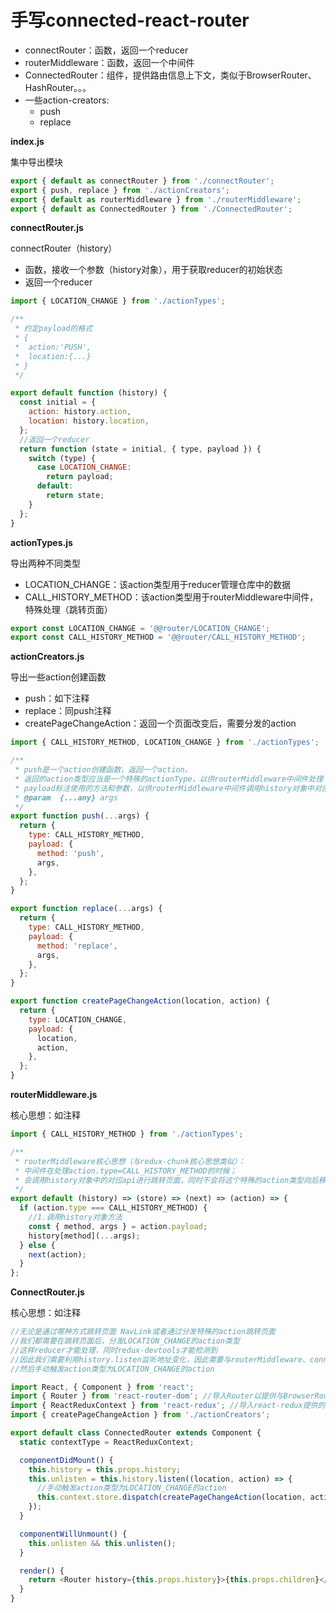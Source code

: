 # 手写connected-react-router

- connectRouter：函数，返回一个reducer
- routerMiddleware：函数，返回一个中间件
- ConnectedRouter：组件，提供路由信息上下文，类似于BrowserRouter、HashRouter。。。
- 一些action-creators:
  - push
  - replace

**index.js**

集中导出模块

```js
export { default as connectRouter } from './connectRouter';
export { push, replace } from './actionCreators';
export { default as routerMiddleware } from './routerMiddleware';
export { default as ConnectedRouter } from './ConnectedRouter';
```

**connectRouter.js**

connectRouter（history）

- 函数，接收一个参数（history对象），用于获取reducer的初始状态
- 返回一个reducer

```js
import { LOCATION_CHANGE } from './actionTypes';

/**
 * 约定payload的格式
 * {
 *  action:'PUSH',
 *  location:{...}
 * }
 */

export default function (history) {
  const initial = {
    action: history.action,
    location: history.location,
  };
  //返回一个reducer
  return function (state = initial, { type, payload }) {
    switch (type) {
      case LOCATION_CHANGE:
        return payload;
      default:
        return state;
    }
  };
}
```

**actionTypes.js**

导出两种不同类型

- LOCATION_CHANGE：该action类型用于reducer管理仓库中的数据
- CALL_HISTORY_METHOD：该action类型用于routerMiddleware中间件，特殊处理（跳转页面）

```js
export const LOCATION_CHANGE = '@@router/LOCATION_CHANGE';
export const CALL_HISTORY_METHOD = '@@router/CALL_HISTORY_METHOD';
```

**actionCreators.js**

导出一些action创建函数

- push：如下注释
- replace：同push注释
- createPageChangeAction：返回一个页面改变后，需要分发的action

```js
import { CALL_HISTORY_METHOD, LOCATION_CHANGE } from './actionTypes';

/**
 * push是一个action创建函数，返回一个action。
 * 返回的action类型应当是一个特殊的actionType，以供routerMiddleware中间件处理
 * payload标注使用的方法和参数，以供routerMiddleware中间件调用history对象中对应的方法并传入参数
 * @param  {...any} args
 */
export function push(...args) {
  return {
    type: CALL_HISTORY_METHOD,
    payload: {
      method: 'push',
      args,
    },
  };
}

export function replace(...args) {
  return {
    type: CALL_HISTORY_METHOD,
    payload: {
      method: 'replace',
      args,
    },
  };
}

export function createPageChangeAction(location, action) {
  return {
    type: LOCATION_CHANGE,
    payload: {
      location,
      action,
    },
  };
}
```

**routerMiddleware.js**

核心思想：如注释

```js
import { CALL_HISTORY_METHOD } from './actionTypes';

/**
 * routerMiddleware核心思想（与redux-chunk核心思想类似）：
 * 中间件在处理action.type=CALL_HISTORY_METHOD的时候；
 * 会调用history对象中的对应api进行跳转页面，同时不会将这个特殊的action类型向后移交
 */
export default (history) => (store) => (next) => (action) => {
  if (action.type === CALL_HISTORY_METHOD) {
    //1.调用history对象方法
    const { method, args } = action.payload;
    history[method](...args);
  } else {
    next(action);
  }
};
```

**ConnectRouter.js**

核心思想：如注释

```js
//无论是通过哪种方式跳转页面 NavLink或者通过分发特殊的action跳转页面
//我们都需要在跳转页面后，分发LOCATION_CHANGE的action类型
//这样reducer才能处理，同时redux-devtools才能检测到
//因此我们需要利用history.listen监听地址变化，因此需要与routerMiddleware、connectRouter使用同一个history对象
//然后手动触发action类型为LOCATION_CHANGE的action

import React, { Component } from 'react';
import { Router } from 'react-router-dom'; //导入Router以提供与BrowserRouter相同的功能
import { ReactReduxContext } from 'react-redux'; //导入react-redux提供的含有store对象的上下文，用于分发action
import { createPageChangeAction } from './actionCreators'; 

export default class ConnectedRouter extends Component {
  static contextType = ReactReduxContext;

  componentDidMount() {
    this.history = this.props.history;
    this.unlisten = this.history.listen((location, action) => {
      //手动触发action类型为LOCATION_CHANGE的action
      this.context.store.dispatch(createPageChangeAction(location, action));
    });
  }

  componentWillUnmount() {
    this.unlisten && this.unlisten();
  }

  render() {
    return <Router history={this.props.history}>{this.props.children}</Router>;
  }
}
```

